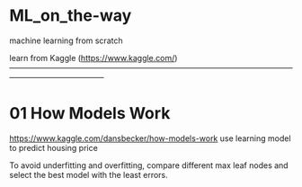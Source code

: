# ML_on_the-way

machine learning from scratch

learn from Kaggle (https://www.kaggle.com/)
————————————————————————————————————————————————

# 01 How Models Work
https://www.kaggle.com/dansbecker/how-models-work
use learning model to predict housing price

To avoid underfitting and overfitting, compare different max leaf nodes and select the best model with the least errors.
